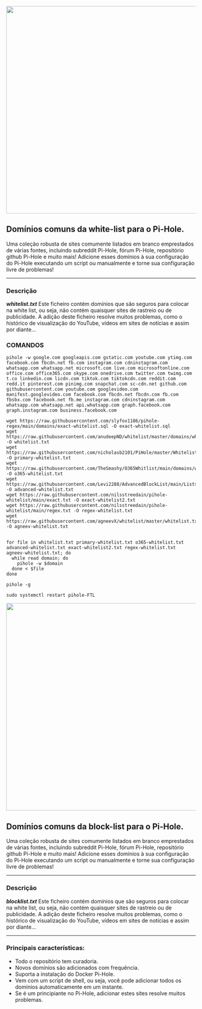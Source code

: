 <p align="center">
  <img width="550" src="https://raw.githubusercontent.com/anudeepND/whitelist/master/images/logo.png">
</p>    
      
## Domínios comuns da white-list para o Pi-Hole.

Uma coleção robusta de sites comumente listados em branco emprestados de várias fontes, incluindo subreddit Pi-Hole, fórum Pi-Hole, repositório github Pi-Hole e muito mais! Adicione esses domínios à sua configuração do Pi-Hole executando um script ou manualmente e torne sua configuração livre de problemas!
 
* * *

### Descrição

***whitelist.txt*** 
Este ficheiro contém domínios que são seguros para colocar na white list, ou seja, não contém quaisquer sites de rastreio ou de publicidade. A adição deste ficheiro resolve muitos problemas, como o histórico de visualização do YouTube, vídeos em sites de notícias e assim por diante...

### COMANDOS

```
pihole -w google.com googleapis.com gstatic.com youtube.com ytimg.com facebook.com fbcdn.net fb.com instagram.com cdninstagram.com whatsapp.com whatsapp.net microsoft.com live.com microsoftonline.com office.com office365.com skype.com onedrive.com twitter.com twimg.com t.co linkedin.com licdn.com tiktok.com tiktokcdn.com reddit.com redd.it pinterest.com pinimg.com snapchat.com sc-cdn.net github.com githubusercontent.com youtube.com googlevideo.com manifest.googlevideo.com facebook.com fbcdn.net fbcdn.com fb.com fbsbx.com facebook.net fb.me instagram.com cdninstagram.com whatsapp.com whatsapp.net api.whatsapp.com graph.facebook.com graph.instagram.com business.facebook.com

wget https://raw.githubusercontent.com/slyfox1186/pihole-regex/main/domains/exact-whitelist.sql -O exact-whitelist.sql
wget https://raw.githubusercontent.com/anudeepND/whitelist/master/domains/whitelist.txt -O whitelist.txt
wget https://raw.githubusercontent.com/nicholasb2101/PiHole/master/Whitelists/Primary%20Whitelist.txt -O primary-whitelist.txt
wget https://raw.githubusercontent.com/TheSmashy/O365Whitlist/main/domains/whitelist.txt -O o365-whitelist.txt
wget https://raw.githubusercontent.com/Levi2288/AdvancedBlockList/main/Lists/whitelist.txt -O advanced-whitelist.txt
wget https://raw.githubusercontent.com/nilsstreedain/pihole-whitelist/main/exact.txt -O exact-whitelist2.txt
wget https://raw.githubusercontent.com/nilsstreedain/pihole-whitelist/main/regex.txt -O regex-whitelist.txt
wget https://raw.githubusercontent.com/agneevX/whitelist/master/whitelist.txt -O agneev-whitelist.txt


for file in whitelist.txt primary-whitelist.txt o365-whitelist.txt advanced-whitelist.txt exact-whitelist2.txt regex-whitelist.txt agneev-whitelist.txt; do
  while read domain; do
    pihole -w $domain
  done < $file
done

pihole -g

sudo systemctl restart pihole-FTL
```



<p align="center">
  <img width="550" src="https://github.com/user-attachments/assets/75a33a48-8711-4715-a6c3-dc5209a4fb9d">
</p>    
      
## Domínios comuns da block-list para o Pi-Hole.

Uma coleção robusta de sites comumente listados em branco emprestados de várias fontes, incluindo subreddit Pi-Hole, fórum Pi-Hole, repositório github Pi-Hole e muito mais! Adicione esses domínios à sua configuração do Pi-Hole executando um script ou manualmente e torne sua configuração livre de problemas!
                
***

### Descrição

***blocklist.txt*** 
Este ficheiro contém domínios que são seguros para colocar na white list, ou seja, não contém quaisquer sites de rastreio ou de publicidade. A adição deste ficheiro resolve muitos problemas, como o histórico de visualização do YouTube, vídeos em sites de notícias e assim por diante...

***

### Principais características:
- Todo o repositório tem curadoria.
- Novos domínios são adicionados com frequência.
- Suporta a instalação do Docker Pi-Hole.
- Vem com um script de shell, ou seja, você pode adicionar todos os domínios automaticamente em um instante.
- Se é um principiante no Pi-Hole, adicionar estes sites resolve muitos problemas.
       


 
